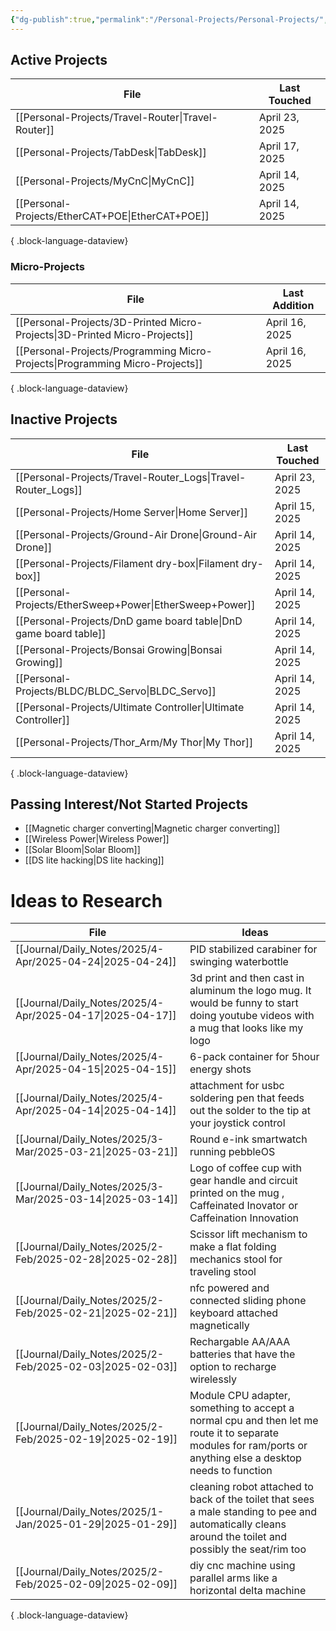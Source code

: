 ```yaml
---
{"dg-publish":true,"permalink":"/Personal-Projects/Personal-Projects/","tags":["directory"]}
---
```



## Active Projects
| File                                                  | Last Touched   |
| ----------------------------------------------------- | -------------- |
| [[Personal-Projects/Travel-Router\|Travel-Router]] | April 23, 2025 |
| [[Personal-Projects/TabDesk\|TabDesk]]             | April 17, 2025 |
| [[Personal-Projects/MyCnC\|MyCnC]]                 | April 14, 2025 |
| [[Personal-Projects/EtherCAT+POE\|EtherCAT+POE]]   | April 14, 2025 |

{ .block-language-dataview}
### Micro-Projects 
| File                                                                            | Last Addition  |
| ------------------------------------------------------------------------------- | -------------- |
| [[Personal-Projects/3D-Printed Micro-Projects\|3D-Printed Micro-Projects]]   | April 16, 2025 |
| [[Personal-Projects/Programming Micro-Projects\|Programming Micro-Projects]] | April 16, 2025 |

{ .block-language-dataview}

## Inactive Projects
| File                                                                | Last Touched   |
| ------------------------------------------------------------------- | -------------- |
| [[Personal-Projects/Travel-Router_Logs\|Travel-Router_Logs]]     | April 23, 2025 |
| [[Personal-Projects/Home Server\|Home Server]]                   | April 15, 2025 |
| [[Personal-Projects/Ground-Air Drone\|Ground-Air Drone]]         | April 14, 2025 |
| [[Personal-Projects/Filament dry-box\|Filament dry-box]]         | April 14, 2025 |
| [[Personal-Projects/EtherSweep+Power\|EtherSweep+Power]]         | April 14, 2025 |
| [[Personal-Projects/DnD game board table\|DnD game board table]] | April 14, 2025 |
| [[Personal-Projects/Bonsai Growing\|Bonsai Growing]]             | April 14, 2025 |
| [[Personal-Projects/BLDC/BLDC_Servo\|BLDC_Servo]]                | April 14, 2025 |
| [[Personal-Projects/Ultimate Controller\|Ultimate Controller]]   | April 14, 2025 |
| [[Personal-Projects/Thor_Arm/My Thor\|My Thor]]                  | April 14, 2025 |

{ .block-language-dataview}

## Passing Interest/Not Started Projects
- [[Magnetic charger converting\|Magnetic charger converting]] 
- [[Wireless Power\|Wireless Power]]
- [[Solar Bloom\|Solar Bloom]]
- [[DS lite hacking\|DS lite hacking]]

# Ideas to Research 
| File                                                         | Ideas                                                                                                                                                        |
| ------------------------------------------------------------ | ------------------------------------------------------------------------------------------------------------------------------------------------------------ |
| [[Journal/Daily_Notes/2025/4-Apr/2025-04-24\|2025-04-24]] | PID stabilized carabiner for swinging waterbottle                                                                                                            |
| [[Journal/Daily_Notes/2025/4-Apr/2025-04-17\|2025-04-17]] | 3d print and then cast in aluminum the logo mug. It would be funny to start doing youtube videos with a mug that looks like my logo                          |
| [[Journal/Daily_Notes/2025/4-Apr/2025-04-15\|2025-04-15]] | 6-pack container for 5hour energy shots                                                                                                                      |
| [[Journal/Daily_Notes/2025/4-Apr/2025-04-14\|2025-04-14]] | attachment for usbc soldering pen that feeds out the solder to the tip at your joystick control                                                              |
| [[Journal/Daily_Notes/2025/3-Mar/2025-03-21\|2025-03-21]] | Round e-ink smartwatch running pebbleOS                                                                                                                      |
| [[Journal/Daily_Notes/2025/3-Mar/2025-03-14\|2025-03-14]] | Logo of coffee cup with gear handle and circuit printed on the mug , Caffeinated Inovator or Caffeination Innovation                                         |
| [[Journal/Daily_Notes/2025/2-Feb/2025-02-28\|2025-02-28]] | Scissor lift mechanism to make a flat folding mechanics stool for traveling stool                                                                            |
| [[Journal/Daily_Notes/2025/2-Feb/2025-02-21\|2025-02-21]] | nfc powered and connected sliding phone keyboard attached magnetically                                                                                       |
| [[Journal/Daily_Notes/2025/2-Feb/2025-02-03\|2025-02-03]] | Rechargable AA/AAA batteries that have the option to recharge wirelessly                                                                                     |
| [[Journal/Daily_Notes/2025/2-Feb/2025-02-19\|2025-02-19]] | Module CPU adapter, something to accept a normal cpu and then let me route it to separate modules for ram/ports or anything else a desktop needs to function |
| [[Journal/Daily_Notes/2025/1-Jan/2025-01-29\|2025-01-29]] | cleaning robot attached to back of the toilet that sees a male standing to pee and automatically cleans around the toilet and possibly the seat/rim too      |
| [[Journal/Daily_Notes/2025/2-Feb/2025-02-09\|2025-02-09]] | diy cnc machine using parallel arms like a horizontal delta machine                                                                                          |

{ .block-language-dataview}
